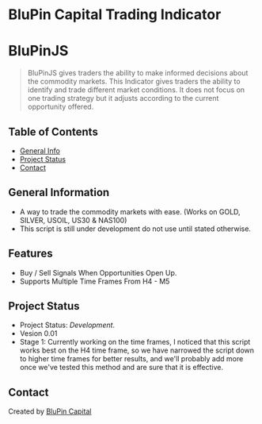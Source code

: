 # BluPin Capital Trading Indicator

# BluPinJS
> BluPinJS gives traders the ability to make informed decisions about the commodity markets. This Indicator gives traders the ability to identify and trade different market conditions. It does not focus on one trading strategy but it adjusts according to the current opportunity offered.
<!-- > Live demo [_here_](https://files.infodot.co.za). -->

## Table of Contents
* [General Info](#general-information)
* [Project Status](#project-status)
* [Contact](#contact)
<!-- * [License](#license) -->


## General Information
- A way to trade the commodity markets with ease. (Works on GOLD, SILVER, USOIL, US30 & NAS100)
- This script is still under development do not use until stated otherwise.


## Features
- Buy / Sell Signals When Opportunities Open Up.
- Supports Multiple Time Frames From H4 - M5

## Project Status
- Project Status: _Development_.
- Vesion 0.01
- Stage 1: Currently working on the time frames, I noticed that this script works best on the H4 time frame, so we have narrowed the script down to higher time frames for better results, and we'll probably add more once we've tested this method and are sure that it is effective.

## Contact
Created by [BluPin Capital](https://capital.blupininc.com/)


<!-- Optional -->
<!-- ## License -->
<!-- This project is open source and available under the Mit License](). -->

<!-- You don't have to include all sections - just the one's relevant to your project -->


